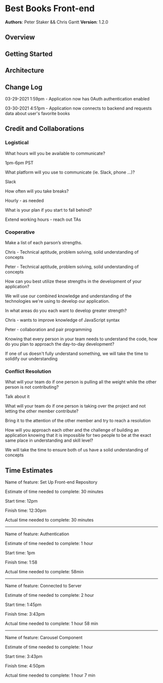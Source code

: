 # Best Books Front-end

**Authors**: Peter Staker && Chris Gantt
**Version**: 1.2.0

## Overview
<!-- Provide a high level overview of what this application is and why you are building it, beyond the fact that it's an assignment for this class. (i.e. What's your problem domain?) -->

## Getting Started
<!-- What are the steps that a user must take in order to build this app on their own machine and get it running? -->

## Architecture
<!-- Provide a detailed description of the application design. What technologies (languages, libraries, etc) you're using, and any other relevant design information. -->

## Change Log

03-29-2021 1:59pm - Application now has 0Auth authentication enabled

03-30-2021 4:51pm - Application now connects to backend and requests data about user's favorite books

## Credit and Collaborations

### Logistical

What hours will you be available to communicate?

1pm-6pm PST

What platform will you use to communicate (ie. Slack, phone …)?

Slack

How often will you take breaks?

Hourly - as needed

What is your plan if you start to fall behind?

Extend working hours - reach out TAs

### Cooperative

Make a list of each parson’s strengths.

Chris - Technical aptitude, problem solving, solid understanding of concepts

Peter - Technical aptitude, problem solving, solid understanding of concepts

How can you best utilize these strengths in the development of your application?

We will use our combined knowledge and understanding of the technologies we're using to develop our application.

In what areas do you each want to develop greater strength?

Chris - wants to improve knowledge of JavaScript syntax

Peter - collaboration and pair programming

Knowing that every person in your team needs to understand the code, how do you plan to approach the day-to-day development?

If one of us doesn't fully understand something, we will take the time to solidify our understanding

### Conflict Resolution

What will your team do if one person is pulling all the weight while the other person is not contributing?

Talk about it

What will your team do if one person is taking over the project and not letting the other member contribute?

Bring it to the attention of the other member and try to reach a resolution

How will you approach each other and the challenge of building an application knowing that it is impossible for two people to be at the exact same place
in understanding and skill level?

We will take the time to ensure both of us have a solid understanding of concepts

## Time Estimates

Name of feature: Set Up Front-end Repository

Estimate of time needed to complete: 30 minutes

Start time: 12pm

Finish time: 12:30pm

Actual time needed to complete: 30 minutes

***

Name of feature: Authentication

Estimate of time needed to complete: 1 hour

Start time: 1pm

Finish time: 1:58

Actual time needed to complete: 58min

***

Name of feature: Connected to Server

Estimate of time needed to complete: 2 hour

Start time: 1:45pm

Finish time: 3:43pm

Actual time needed to complete: 1 hour 58 min

***

Name of feature: Carousel Component

Estimate of time needed to complete: 1 hour

Start time: 3:43pm

Finish time: 4:50pm

Actual time needed to complete: 1 hour 7 min
